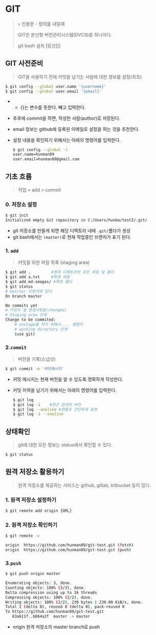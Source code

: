 # GIT

> `>`  인용문 - 정의를 내릴때
>
> GIT은 분산형 버전관리시스템(DVCS)중 하나이다.
>
> git bash 설치 [링크][]
## GIT 사전준비

> GIT을 사용하기 전에 커밋을 남기는 사람에 대한 정보를 설정(최초)

```bash
$ git config --global user.name '{username}'
$ git config --global user.email '{email}'
```

* * {}는 변수를 뜻한다. 빼고 입력한다.

* 추후에 commit을 하면, 작성한 사람(author)로 저장된다.

* email 정보는 github에 등록된 이메일로 설정을 하는 것을 추천한다.

* 설정 내용을 확인하기 위해서는 아래의 명령어를 입력한다.

  ```bash
  $ git config --global -l
  user.name=hunman89
  user.email=hunman89@gmail.com
  ```


## 기초 흐름

> 작업 > add > commit

### 0. 저장소 설정

```bash
$ git init
Initialized empty Git repository in C:/Users/hunma/test2/.git/
```

* git 저장소를 만들게 되면 해당 디렉토리 내에 `.git/`폴더가 생성
* git bash에서는 `(master)`로 현재 작업중인 브랜치가 표기 된다.

### 1. `add`

> 커밋을 위한 파일 목록 (staging area)

```bash
$ git add .			#현재 디렉토리의 모든 파일 및 폴더
$ git add a.txt		#특정 파일
$ git add md-images/ #특정 폴더
$ git status
# masrter 브랜치에 있다.
On branch master

No commits yet
# 커밋이 될 변경사항들(changes)
# Staging area 단계
Change to be commited:
	# unstage를 하기 위해서.... 명령어
	# working directory 단계
	(use git)

```

### 2.`commit`

> 버전을 기록(스냅샷)

```bash
$ git commit -m '커밋메시지'
```

* 커밋 메시지는 현재 버전을 알 수 있도록 명확하게 작성한다.
* 커밋 이력을 남기기 위해서는 아래의 명령어를 입력한다.

	```bash
	$ git log
	$ git log -1	#최근 한개의 버전
	$ git log --oneline #한줄로 간단하게 표현
	$ git log -1 --oneline 
	```

## 상태확인

> git에 대한 모든 정보는 status에서 확인할 수 있다.

```bash
$ git status
```

## 원격 저장소 활용하기

> 원격 저장소를 제공하는 서비스는 github, gitlab, bitbucket 등이 있다.

### 1. 원격 저장소 설정하기

```bash
$ git remote add origin {URL}
```

### 2. 원격 저장소 확인하기

```bash
$ git remote -v

origin  https://github.com/hunman89/git-test.git (fetch)
origin  https://github.com/hunman89/git-test.git (push)
```

### 3.`push`

```bash
$ git push origin master

Enumerating objects: 3, done.
Counting objects: 100% (3/3), done.
Delta compression using up to 16 threads
Compressing objects: 100% (2/2), done.
Writing objects: 100% (2/2), 230 bytes | 230.00 KiB/s, done.
Total 2 (delta 0), reused 0 (delta 0), pack-reused 0
To https://github.com/hunman89/git-test.git
   63a611f..b864a2f  master -> master
```

* origin 원격 저장소의 master branch로 push

